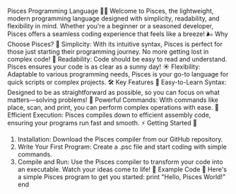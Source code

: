 Pisces Programming Language 🌊✨
Welcome to Pisces, the lightweight, modern programming language designed with simplicity, readability, and flexibility in mind. Whether you're a beginner or a seasoned developer, Pisces offers a seamless coding experience that feels like a breeze! 🌬️
Why Choose Pisces? 🤔
Simplicity: With its intuitive syntax, Pisces is perfect for those just starting their programming journey. No more getting lost in complex code! 🧩
Readability: Code should be easy to read and understand. Pisces ensures your code is as clear as a sunny day! ☀️
Flexibility: Adaptable to various programming needs, Pisces is your go-to language for quick scripts or complex projects. 🛠️
Key Features 🔑
Easy-to-Learn Syntax: Designed to be as straightforward as possible, so you can focus on what matters—solving problems! 🧠
Powerful Commands: With commands like place, scan, and print, you can perform complex operations with ease. 🚀
Efficient Execution: Pisces compiles down to efficient assembly code, ensuring your programs run fast and smooth. ⚡
Getting Started 🚀
1. Installation: Download the Pisces compiler from our GitHub repository.
2. Write Your First Program: Create a .psc file and start coding with simple commands.
3. Compile and Run: Use the Pisces compiler to transform your code into an executable. Watch your ideas come to life! 🎉
Example Code 📝
Here's a simple Pisces program to get you started:
print "Hello, Pisces World!"
end